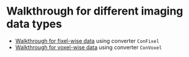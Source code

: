 # Walkthrough for different imaging data types

* [Walkthrough for fixel-wise data](walkthrough_fixel-wise_data.md) using converter `ConFixel`
* [Walkthrough for voxel-wise data](walkthrough_voxel-wise_data.md) using converter `ConVoxel`
